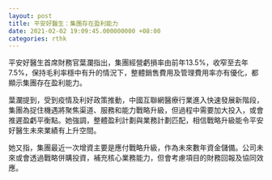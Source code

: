 ```yaml
---
layout: post
title: 平安好醫生：集團存在盈利能力
date: 2021-02-02 19:09:45.000000000 +08:00
categories: rthk
---
```


平安好醫生首席財務官葉瀾指出，集團經營虧損率由前年13.5%，收窄至去年7.5%，保持毛利率穩中有升的情況下，整體銷售費用及管理費用率亦有優化，都顯示集團存在盈利能力。

葉瀾提到，受到疫情及利好政策推動，中國互聯網醫療行業進入快速發展新階段，集團為捉住機遇將聚焦渠道、服務和能力戰略升級，但過程中需要加大投入，或會推遲盈虧平衡點。她強調，整體盈利計劃與業務計劃匹配，相信戰略升級能令平安好醫生未來業績有上升空間。

她又指，集團最近一次增資主要是應付戰略升級，作為未來數年資金儲備。公司未來或會透過戰略併購投資，補充核心業務能力，但會考慮項目的財務回報及協同效應。
